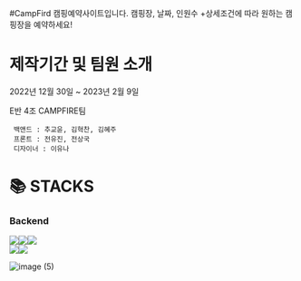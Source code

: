 #CampFird
캠핑예약사이트입니다. 캠핑장, 날짜, 인원수 +상세조건에 따라 원하는 캠핑장을 예약하세요!

<h1>제작기간 및 팀원 소개</h1>
 2022년 12월 30일 ~ 2023년 2월 9일

 E반 4조 CAMPFIRE팀

     백앤드 : 추교윤, 김혁찬, 김혜주
     프론트 : 전유진, 전상국
     디자이너 : 이유나
     
<h1>📚 STACKS</h1>

  <h3>Backend</h3>
<img src="https://img.shields.io/badge/node.js-339933?style=for-the-badge&logo=Node.js&logoColor=white"><img src="https://img.shields.io/badge/express-000000?style=for-the-badge&logo=express&logoColor=white"><img src="https://img.shields.io/badge/mysql-4479A1?style=for-the-badge&logo=mysql&logoColor=white"></br><img src="https://img.shields.io/badge/Oauth-FFCD00?style=for-the-badge&logo=multer&logoColor=white"><img src="https://img.shields.io/badge/Axios-5A29E4?style=for-the-badge&logo=Axios&logoColor=white">


![image (5)](https://user-images.githubusercontent.com/86142878/217790843-89fa7aa1-add4-4946-b652-fd7863098604.png)
